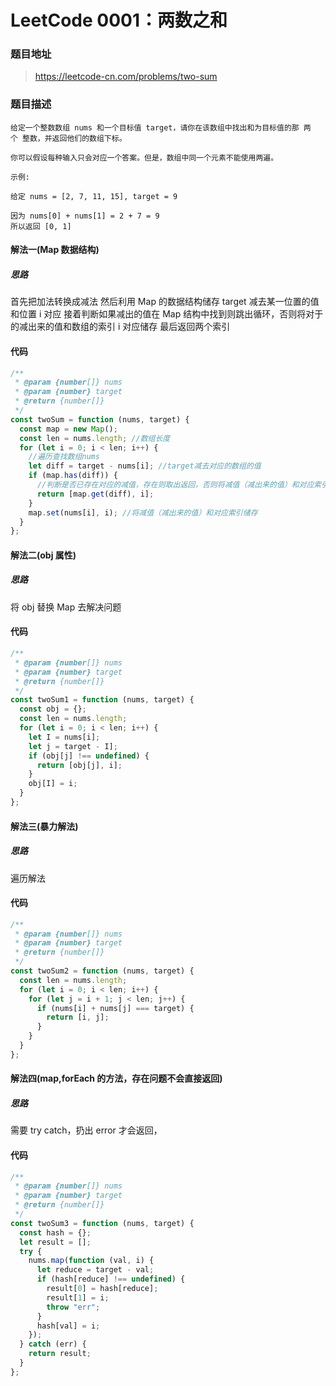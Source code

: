 # LeetCode 0001：两数之和

### 题目地址

> https://leetcode-cn.com/problems/two-sum

### 题目描述

```
给定一个整数数组 nums 和一个目标值 target，请你在该数组中找出和为目标值的那 两个 整数，并返回他们的数组下标。

你可以假设每种输入只会对应一个答案。但是，数组中同一个元素不能使用两遍。

示例:

给定 nums = [2, 7, 11, 15], target = 9

因为 nums[0] + nums[1] = 2 + 7 = 9
所以返回 [0, 1]
```

#### 解法一(Map 数据结构)

##### 思路

首先把加法转换成减法
然后利用 Map 的数据结构储存 target 减去某一位置的值和位置 i 对应
接着判断如果减出的值在 Map 结构中找到则跳出循环，否则将对于的减出来的值和数组的索引 i 对应储存
最后返回两个索引

#### 代码

```javascript
/**
 * @param {number[]} nums
 * @param {number} target
 * @return {number[]}
 */
const twoSum = function (nums, target) {
  const map = new Map();
  const len = nums.length; //数组长度
  for (let i = 0; i < len; i++) {
    //遍历查找数组nums
    let diff = target - nums[i]; //target减去对应的数组的值
    if (map.has(diff)) {
      //判断是否已存在对应的减值，存在则取出返回，否则将减值（减出来的值）和对应索引储存
      return [map.get(diff), i];
    }
    map.set(nums[i], i); //将减值（减出来的值）和对应索引储存
  }
};
```

#### 解法二(obj 属性)

##### 思路

将 obj 替换 Map 去解决问题

#### 代码

```javascript
/**
 * @param {number[]} nums
 * @param {number} target
 * @return {number[]}
 */
const twoSum1 = function (nums, target) {
  const obj = {};
  const len = nums.length;
  for (let i = 0; i < len; i++) {
    let I = nums[i];
    let j = target - I];
    if (obj[j] !== undefined) {
      return [obj[j], i];
    }
    obj[I] = i;
  }
};
```

#### 解法三(暴力解法)

##### 思路

遍历解法

#### 代码

```javascript
/**
 * @param {number[]} nums
 * @param {number} target
 * @return {number[]}
 */
const twoSum2 = function (nums, target) {
  const len = nums.length;
  for (let i = 0; i < len; i++) {
    for (let j = i + 1; j < len; j++) {
      if (nums[i] + nums[j] === target) {
        return [i, j];
      }
    }
  }
};
```

#### 解法四(map,forEach 的方法，存在问题不会直接返回)

##### 思路

需要 try catch，扔出 error 才会返回，

#### 代码

```javascript
/**
 * @param {number[]} nums
 * @param {number} target
 * @return {number[]}
 */
const twoSum3 = function (nums, target) {
  const hash = {};
  let result = [];
  try {
    nums.map(function (val, i) {
      let reduce = target - val;
      if (hash[reduce] !== undefined) {
        result[0] = hash[reduce];
        result[1] = i;
        throw "err";
      }
      hash[val] = i;
    });
  } catch (err) {
    return result;
  }
};
```
